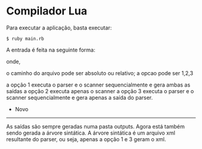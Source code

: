 Compilador Lua
==============

Para executar a aplicação, basta executar:

	$ ruby main.rb
	
A entrada é feita na seguinte forma:

<caminho do arquivo> 
<opcao>
	
onde,

o caminho do arquivo pode ser absoluto ou relativo;
a opcao pode ser 1,2,3

a opção 1 executa o parser e o scanner sequencialmente e gera ambas as saídas
a opção 2 executa apenas o scanner
a opção 3 executa o parser e o scanner sequencialmente e gera apenas a saída do parser.

* Novo
------

As saídas são sempre geradas numa pasta outputs. Agora está também sendo gerada a árvore sintática. A árvore sintática é um arquivo xml resultante do parser, ou seja, apenas a opção 1 e 3 geram o xml.
